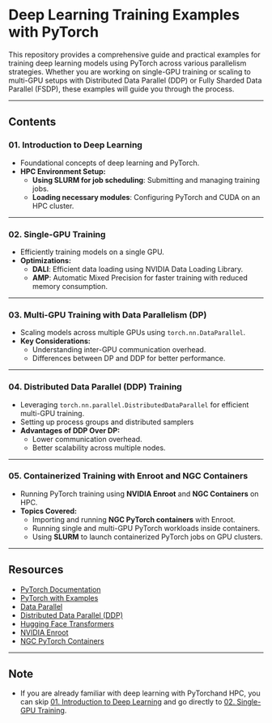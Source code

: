 # **Deep Learning Training Examples with PyTorch**

This repository provides a comprehensive guide and practical examples for training deep learning models using PyTorch across various parallelism strategies. Whether you are working on single-GPU training or scaling to multi-GPU setups with Distributed Data Parallel (DDP) or Fully Sharded Data Parallel (FSDP), these examples will guide you through the process.

---

## **Contents**

### 01. **Introduction to Deep Learning**
- Foundational concepts of deep learning and PyTorch.
- **HPC Environment Setup:**
  - **Using SLURM for job scheduling**: Submitting and managing training jobs.
  - **Loading necessary modules**: Configuring PyTorch and CUDA on an HPC cluster.

---

### 02. **Single-GPU Training**
- Efficiently training models on a single GPU.
- **Optimizations:**
  - **DALI**: Efficient data loading using NVIDIA Data Loading Library.
  - **AMP**: Automatic Mixed Precision for faster training with reduced memory consumption.

---

### 03. **Multi-GPU Training with Data Parallelism (DP)**
- Scaling models across multiple GPUs using `torch.nn.DataParallel`.
- **Key Considerations:**
  - Understanding inter-GPU communication overhead.
  - Differences between DP and DDP for better performance.

---

### 04. **Distributed Data Parallel (DDP) Training**
- Leveraging `torch.nn.parallel.DistributedDataParallel` for efficient multi-GPU training.
- Setting up process groups and distributed samplers
- **Advantages of DDP Over DP:**
  - Lower communication overhead.
  - Better scalability across multiple nodes.

---


### 05. **Containerized Training with Enroot and NGC Containers**
- Running PyTorch training using **NVIDIA Enroot** and **NGC Containers** on HPC.
- **Topics Covered:**
  - Importing and running **NGC PyTorch containers** with Enroot.
  - Running single and multi-GPU PyTorch workloads inside containers.
  - Using **SLURM** to launch containerized PyTorch jobs on GPU clusters.

---

## **Resources**

- [PyTorch Documentation](https://pytorch.org/docs/)
- [PyTorch with Examples](https://pytorch.org/tutorials/beginner/pytorch_with_examples.html)
- [Data Parallel](https://pytorch.org/docs/stable/generated/torch.nn.DataParallel.html)
- [Distributed Data Parallel (DDP)](https://pytorch.org/tutorials/intermediate/ddp_tutorial.html)
- [Hugging Face Transformers](https://huggingface.co/docs/transformers/)
- [NVIDIA Enroot](https://github.com/NVIDIA/enroot)
- [NGC PyTorch Containers](https://ngc.nvidia.com/catalog/containers/nvidia:pytorch)

---

## **Note**
- If you are already familiar with deep learning with PyTorchand HPC, you can skip [01. Introduction to Deep Learning](./01_introduction/) and go directly to [02. Single-GPU Training](./02_singlegpu_training/).
